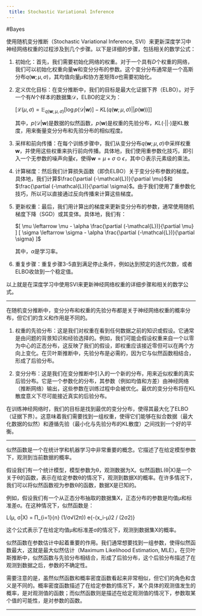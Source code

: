 ```yaml
---
 title: Stochastic Variational Inference 
---
```

#Bayes 

使用随机变分推断（Stochastic Variational Inference, SVI）来更新深度学习中神经网络权重的过程涉及到几个步骤。以下是详细的步骤，包括相关的数学公式：

1. 初始化：首先，我们需要初始化网络的权重。对于一个具有$D$个权重的网络，我们可以初始化权重向量$\mathbf{w}$和变分分布的参数。这个变分分布通常是一个高斯分布$q(\mathbf{w};\mu,\sigma)$，其均值向量$\mu$和协方差矩阵$\sigma$也需要初始化。
    
2. 定义优化目标：在变分推断中，我们的目标是最大化证据下界（ELBO）。对于一个有$N$个样本的数据集$\mathcal{D}$，ELBO的定义为：
    
    $[ \mathcal{L}(\mu, \sigma) = \mathbb{E}_{q(\mathbf{w};\mu,\sigma)}[\log p(\mathcal{D}|\mathbf{w})] - KL(q(\mathbf{w};\mu,\sigma)||p(\mathbf{w}))] ]$
    
    其中，$p(\mathcal{D}|\mathbf{w})$是数据的似然函数，$p(\mathbf{w})$是权重的先验分布，$KL(\cdot||\cdot)$是KL散度，用来衡量变分分布和先验分布的相似程度。
    
3. 采样和前向传播：在每个训练步骤中，我们从变分分布$q(\mathbf{w};\mu,\sigma)$中采样权重$\mathbf{w}$，并使用这些权重来执行前向传播。具体地，我们使用重参数化技巧，即引入一个无参数的噪声向量$\epsilon$，使得$\mathbf{w} = \mu + \sigma \odot \epsilon$，其中$\odot$表示元素级的乘法。
    
4. 计算梯度：然后我们计算损失函数（即负ELBO）关于变分分布参数的梯度。具体地，我们计算$\frac{\partial (-\mathcal{L})}{\partial \mu}$和$\frac{\partial (-\mathcal{L})}{\partial \sigma}$。由于我们使用了重参数化技巧，所以可以直接通过反向传播来计算这些梯度。
    
5. 更新权重：最后，我们用计算出的梯度来更新变分分布的参数，通常使用随机梯度下降（SGD）或其变体。具体地，我们有：
    
    $[ \mu \leftarrow \mu - \alpha \frac{\partial (-\mathcal{L})}{\partial \mu} ] [ \sigma \leftarrow \sigma - \alpha \frac{\partial (-\mathcal{L})}{\partial \sigma} ]$
    
    其中，$\alpha$是学习率。
    
6. 重复步骤：重复步骤3-5直到满足停止条件，例如达到预定的迭代次数，或者ELBO收敛到一个稳定值。
    

以上就是在深度学习中使用SVI来更新神经网络权重的详细步骤和相关的数学公式。

---

在随机变分推断中，变分分布和权重的先验分布都是关于神经网络权重的概率分布，但它们的含义和作用是不同的。

1. 权重的先验分布：这是我们对权重在看到任何数据之前的知识或假设。它通常是由问题的背景知识和经验选择的。例如，我们可能会假设权重来自一个以零为中心的正态分布，这反映了我们的假设，即权重应该接近零但可以在两个方向上变化。在贝叶斯推断中，先验分布是必需的，因为它与似然函数相结合，形成了后验分布。
    
2. 变分分布：这是我们在变分推断中引入的一个新的分布，用来近似权重的真实后验分布。它是一个参数化的分布，其参数（例如均值和方差）由神经网络（推断网络）输出，这些参数在训练过程中会被优化。最优的变分分布将在KL散度意义下尽可能接近真实的后验分布。
    

在训练神经网络时，我们的目标是找到最优的变分分布，使得其最大化了ELBO（证据下界）。这意味着我们需要找到一组权重，使得它们能够在拟合数据（最大化数据的似然）和遵循先验（最小化与先验分布的KL散度）之间找到一个好的平衡。

---

似然函数是一个在统计学和机器学习中非常重要的概念。它描述了在给定模型参数下，观测到当前数据的概率。

假设我们有一个统计模型，模型参数为θ，观测数据为X。似然函数L(θ|X)是一个关于θ的函数，表示在给定参数θ的情况下，观测到数据X的概率。在许多情况下，我们可以将似然函数视为参数θ的函数，数据X是已知的。

例如，假设我们有一个从正态分布抽取的数据集X，正态分布的参数是均值μ和标准差σ。在这种情况下，似然函数是：

L(μ, σ|X) = Π_{i=1}{n} (1/σ√(2π)) e{-(x_i-μ)2 / (2σ2)}

这个公式表示了在给定均值μ和标准差σ的情况下，观测到数据集X的概率。

似然函数在参数估计中起着重要的作用。我们通常想要找到一组参数，使得似然函数最大，这就是最大似然估计（Maximum Likelihood Estimation, MLE）。在贝叶斯推断中，似然函数与先验分布相结合，形成了后验分布，这个后验分布描述了在观测到数据之后，参数的不确定性。

需要注意的是，虽然似然函数和概率密度函数看起来非常相似，但它们的角色和含义是不同的。概率密度函数描述了在给定参数的情况下，某个具体的观测值发生的概率，是对观测值的函数；而似然函数则是描述在给定观测值的情况下，参数取某个值的可能性，是对参数的函数。

---

